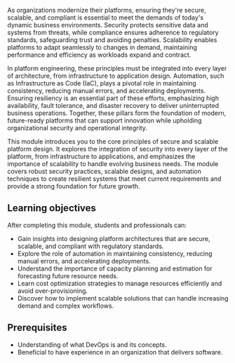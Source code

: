 As organizations modernize their platforms, ensuring they're secure, scalable, and compliant is essential to meet the demands of today's dynamic business environments. Security protects sensitive data and systems from threats, while compliance ensures adherence to regulatory standards, safeguarding trust and avoiding penalties. Scalability enables platforms to adapt seamlessly to changes in demand, maintaining performance and efficiency as workloads expand and contract.

In platform engineering, these principles must be integrated into every layer of architecture, from infrastructure to application design. Automation, such as Infrastructure as Code (IaC), plays a pivotal role in maintaining consistency, reducing manual errors, and accelerating deployments. Ensuring resiliency is an essential part of these efforts, emphasizing high availability, fault tolerance, and disaster recovery to deliver uninterrupted business operations. Together, these pillars form the foundation of modern, future-ready platforms that can support innovation while upholding organizational security and operational integrity.

This module introduces you to the core principles of secure and scalable platform design. It explores the integration of security into every layer of the platform, from infrastructure to applications, and emphasizes the importance of scalability to handle evolving business needs. The module covers robust security practices, scalable designs, and automation techniques to create resilient systems that meet current requirements and provide a strong foundation for future growth.

## Learning objectives

After completing this module, students and professionals can:

 -  Gain insights into designing platform architectures that are secure, scalable, and compliant with regulatory standards.
 -  Explore the role of automation in maintaining consistency, reducing manual errors, and accelerating deployments.
 -  Understand the importance of capacity planning and estimation for forecasting future resource needs.
 -  Learn cost optimization strategies to manage resources efficiently and avoid over-provisioning.
 -  Discover how to implement scalable solutions that can handle increasing demand and complex workflows.

## Prerequisites

 -  Understanding of what DevOps is and its concepts.
 -  Beneficial to have experience in an organization that delivers software.
